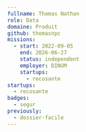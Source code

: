 ```yaml
---
fullname: Thomas Nathan
role: Data
domaine: Produit
github: thomasnpc
missions:
  - start: 2022-09-05
    end: 2026-06-27
    status: independent
    employer: DINUM
    startups:
      - recosante
startups:
  - recosante
badges:
  - segur
previously:
  - dossier-facile
---
```

